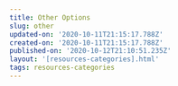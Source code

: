 ```yaml
---
title: Other Options
slug: other
updated-on: '2020-10-11T21:15:17.788Z'
created-on: '2020-10-11T21:15:17.788Z'
published-on: '2020-10-12T21:10:51.235Z'
layout: '[resources-categories].html'
tags: resources-categories
---
```



